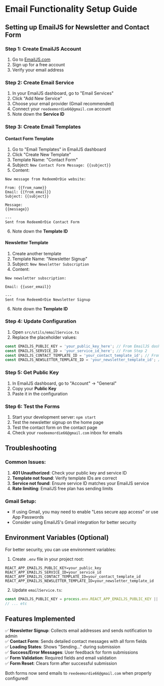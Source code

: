 # Email Functionality Setup Guide

## Setting up EmailJS for Newsletter and Contact Form

### Step 1: Create EmailJS Account
1. Go to [EmailJS.com](https://www.emailjs.com/)
2. Sign up for a free account
3. Verify your email address

### Step 2: Create Email Service
1. In your EmailJS dashboard, go to "Email Services"
2. Click "Add New Service"
3. Choose your email provider (Gmail recommended)
4. Connect your `reedeemordie66@gmail.com` account
5. Note down the **Service ID**

### Step 3: Create Email Templates

#### Contact Form Template
1. Go to "Email Templates" in EmailJS dashboard
2. Click "Create New Template"
3. Template Name: "Contact Form"
4. Subject: `New Contact Form Message: {{subject}}`
5. Content:
```
New message from RedeemOrDie website:

From: {{from_name}}
Email: {{from_email}}
Subject: {{subject}}

Message:
{{message}}

---
Sent from RedeemOrDie Contact Form
```
6. Note down the **Template ID**

#### Newsletter Template
1. Create another template
2. Template Name: "Newsletter Signup"
3. Subject: `New Newsletter Subscription`
4. Content:
```
New newsletter subscription:

Email: {{user_email}}

---
Sent from RedeemOrDie Newsletter Signup
```
6. Note down the **Template ID**

### Step 4: Update Configuration
1. Open `src/utils/emailService.ts`
2. Replace the placeholder values:
```typescript
const EMAILJS_PUBLIC_KEY = 'your_public_key_here'; // From EmailJS dashboard
const EMAILJS_SERVICE_ID = 'your_service_id_here'; // From Step 2
const EMAILJS_CONTACT_TEMPLATE_ID = 'your_contact_template_id'; // From Step 3
const EMAILJS_NEWSLETTER_TEMPLATE_ID = 'your_newsletter_template_id'; // From Step 3
```

### Step 5: Get Public Key
1. In EmailJS dashboard, go to "Account" → "General"
2. Copy your **Public Key**
3. Paste it in the configuration

### Step 6: Test the Forms
1. Start your development server: `npm start`
2. Test the newsletter signup on the home page
3. Test the contact form on the contact page
4. Check your `reedeemordie66@gmail.com` inbox for emails

## Troubleshooting

### Common Issues:
1. **401 Unauthorized**: Check your public key and service ID
2. **Template not found**: Verify template IDs are correct
3. **Service not found**: Ensure service ID matches your EmailJS service
4. **Rate limiting**: EmailJS free plan has sending limits

### Gmail Setup:
- If using Gmail, you may need to enable "Less secure app access" or use App Passwords
- Consider using EmailJS's Gmail integration for better security

## Environment Variables (Optional)
For better security, you can use environment variables:

1. Create `.env` file in your project root:
```
REACT_APP_EMAILJS_PUBLIC_KEY=your_public_key
REACT_APP_EMAILJS_SERVICE_ID=your_service_id
REACT_APP_EMAILJS_CONTACT_TEMPLATE_ID=your_contact_template_id
REACT_APP_EMAILJS_NEWSLETTER_TEMPLATE_ID=your_newsletter_template_id
```

2. Update `emailService.ts`:
```typescript
const EMAILJS_PUBLIC_KEY = process.env.REACT_APP_EMAILJS_PUBLIC_KEY || '';
// ... etc
```

## Features Implemented

✅ **Newsletter Signup**: Collects email addresses and sends notification to admin  
✅ **Contact Form**: Sends detailed contact messages with all form fields  
✅ **Loading States**: Shows "Sending..." during submission  
✅ **Success/Error Messages**: User feedback for form submissions  
✅ **Form Validation**: Required fields and email validation  
✅ **Form Reset**: Clears form after successful submission  

Both forms now send emails to `reedeemordie66@gmail.com` when properly configured! 
